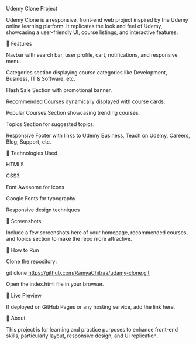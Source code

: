 Udemy Clone Project

Udemy Clone is a responsive, front-end web project inspired by the Udemy online learning platform. It replicates the look and feel of Udemy, showcasing a user-friendly UI, course listings, and interactive features.

🔹 Features

Navbar with search bar, user profile, cart, notifications, and responsive menu.

Categories section displaying course categories like Development, Business, IT & Software, etc.

Flash Sale Section with promotional banner.

Recommended Courses dynamically displayed with course cards.

Popular Courses Section showcasing trending courses.

Topics Section for suggested topics.

Responsive Footer with links to Udemy Business, Teach on Udemy, Careers, Blog, Support, etc.

🔹 Technologies Used

HTML5

CSS3

Font Awesome for icons

Google Fonts for typography

Responsive design techniques

🔹 Screenshots

Include a few screenshots here of your homepage, recommended courses, and topics section to make the repo more attractive.

🔹 How to Run

Clone the repository:

git clone https://github.com/RamyaChitraa/udamy-clone.git


Open the index.html file in your browser.

🔹 Live Preview

If deployed on GitHub Pages or any hosting service, add the link here.

🔹 About

This project is for learning and practice purposes to enhance front-end skills, particularly layout, responsive design, and UI replication.
